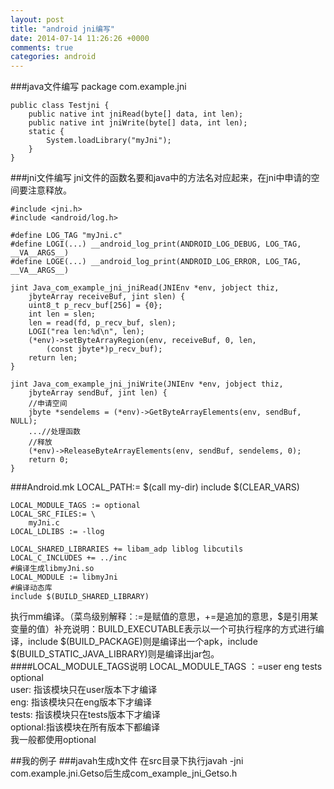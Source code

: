 ```yaml
---
layout: post
title: "android jni编写"
date: 2014-07-14 11:26:26 +0000
comments: true
categories: android
---
```


###java文件编写
    package com.example.jni

    public class Testjni {
        public native int jniRead(byte[] data, int len);
        public native int jniWrite(byte[] data, int len);
        static {
            System.loadLibrary("myJni");
        }
    }
###jni文件编写
jni文件的函数名要和java中的方法名对应起来，在jni中申请的空间要注意释放。

    #include <jni.h>
    #include <android/log.h>

    #define LOG_TAG "myJni.c"
    #define LOGI(...) __android_log_print(ANDROID_LOG_DEBUG, LOG_TAG, __VA__ARGS__)
    #define LOGE(...) __android_log_print(ANDROID_LOG_ERROR, LOG_TAG, __VA__ARGS__)

    jint Java_com_example_jni_jniRead(JNIEnv *env, jobject thiz,
        jbyteArray receiveBuf, jint slen) {
        uint8_t p_recv_buf[256] = {0};
        int len = slen;
        len = read(fd, p_recv_buf, slen);
        LOGI("rea len:%d\n", len);
        (*env)->setByteArrayRegion(env, receiveBuf, 0, len,
            (const jbyte*)p_recv_buf);
        return len;
    }

    jint Java_com_example_jni_jniWrite(JNIEnv *env, jobject thiz,
        jbyteArray sendBuf, jint len) {
        //申请空间
        jbyte *sendelems = (*env)->GetByteArrayElements(env, sendBuf, NULL);
        ...//处理函数
        //释放
        (*env)->ReleaseByteArrayElements(env, sendBuf, sendelems, 0);
        return 0;
    }

###Android.mk
    LOCAL_PATH:= $(call my-dir)
    include $(CLEAR_VARS)
    
    LOCAL_MODULE_TAGS := optional
    LOCAL_SRC_FILES:= \
        myJni.c
    LOCAL_LDLIBS := -llog

    LOCAL_SHARED_LIBRARIES += libam_adp liblog libcutils
    LOCAL_C_INCLUDES += ../inc
    #编译生成libmyJni.so
    LOCAL_MODULE := libmyJni
    #编译动态库
    include $(BUILD_SHARED_LIBRARY)

执行mm编译。（菜鸟级别解释：:=是赋值的意思，+=是追加的意思，$是引用某变量的值）补充说明：BUILD_EXECUTABLE表示以一个可执行程序的方式进行编译，include $(BUILD_PACKAGE)则是编译出一个apk，include $(BUILD_STATIC_JAVA_LIBRARY)则是编译出jar包。      
####LOCAL_MODULE_TAGS说明
LOCAL_MODULE_TAGS ：=user eng tests optional    
user: 指该模块只在user版本下才编译      
eng: 指该模块只在eng版本下才编译        
tests: 指该模块只在tests版本下才编译        
optional:指该模块在所有版本下都编译     
我一般都使用optional  

##我的例子
###javah生成h文件
在src目录下执行javah -jni com.example.jni.Getso后生成com_example_jni_Getso.h

